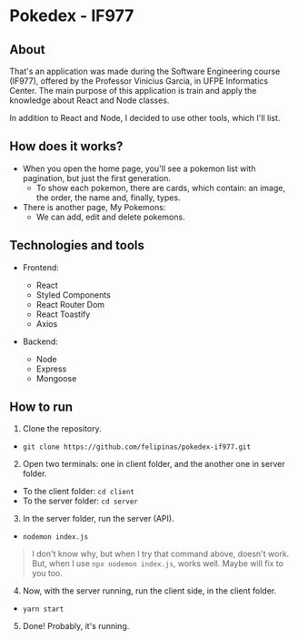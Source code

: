 # Pokedex - IF977

## About

That's an application was made during the Software Engineering course (IF977), offered by the Professor Vinicius Garcia, in UFPE Informatics Center. The main purpose of this application is train and apply the knowledge about React and Node classes.

In addition to React and Node, I decided to use other tools, which I'll list.

## How does it works?

* When you open the home page, you'll see a pokemon list with pagination, but just the first generation.
  * To show each pokemon, there are cards, which contain: an image, the order, the name and, finally, types.
* There is another page, My Pokemons:
  * We can add, edit and delete pokemons.

## Technologies and tools

* Frontend:
  * React
  * Styled Components
  * React Router Dom
  * React Toastify
  * Axios

* Backend:
  * Node
  * Express
  * Mongoose

## How to run

1. Clone the repository.

  * `git clone https://github.com/felipinas/pokedex-if977.git`

2. Open two terminals: one in client folder, and the another one in server folder.

  * To the client folder: `cd client`
  * To the server folder: `cd server`

3. In the server folder, run the server (API).

  * `nodemon index.js`

  > I don't know why, but when I try that command above, doesn't work. But, when I use `npx nodemon index.js`, works well. Maybe will fix to you too. 

4. Now, with the server running, run the client side, in the client folder.

 * `yarn start`

5. Done! Probably, it's running.
